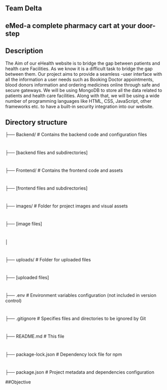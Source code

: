 ## Team Delta

## eMed-a complete pharmacy cart at your door-step

## Description

The Aim of our eHealth website is to bridge the gap between patients and health care Facilities. As we know it is a difficult task to bridge the gap between them. Our project aims to provide a seamless -user interface with all the information a user needs such as Booking Doctor appointments, blood donors information and ordering medicines online through safe and secure gateways. We will be using MongoDB to store all the data related to patients and health care facilities. Along with that, we will be using a wide number of programming languages like HTML, CSS, JavaScript, other frameworks etc. to have a built-in security integration into our website.
## Directory structure
├── Backend/            # Contains the backend code and configuration files
#
├── [backend files and subdirectories]
# 
├── Frontend/           # Contains the frontend code and assets
#   
├── [frontend files and subdirectories]
# 
├── images/             # Folder for project images and visual assets
#  
├── [image files]
# 
│
# 
├── uploads/            # Folder for uploaded files
# 
├── [uploaded files]
# 
├── .env                # Environment variables configuration (not included in version control)
# 
├── .gitignore           # Specifies files and directories to be ignored by Git
# 
├── README.md            # This file
# 
├── package-lock.json    # Dependency lock file for npm
# 
├── package.json         # Project metadata and dependencies configuration

##Objective


